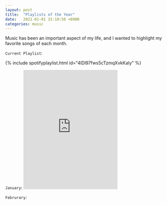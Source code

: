 ```yaml
---
layout: post
title:  "Playlists of the Year"
date:   2021-01-01 15:10:56 +0900
categories: music
---
```


Music has been an important aspect of my life, and I wanted to highlight my favorite songs of each month.



`Current Playlist`: 

{% include spotifyplaylist.html id="4lDl97fws5cTzmqXvkKaIy" %}



`January`: <iframe src="https://open.spotify.com/embed/playlist/2IRhy7qwUArIQgqWbYZntv" width="300" height="380" frameborder="0" allowtransparency="true" allow="encrypted-media"></iframe>

`Februrary`: 

